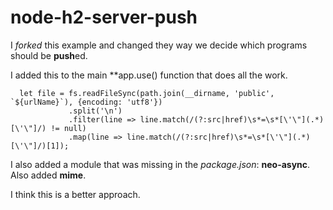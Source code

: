 # node-h2-server-push

I *forked* this example and changed they way we decide which programs should be **push**ed.

I added this to the main **app.use() function that does all the work.
```
  let file = fs.readFileSync(path.join(__dirname, 'public', `${urlName}`), {encoding: 'utf8'})
             .split('\n')
             .filter(line => line.match(/(?:src|href)\s*=\s*[\'\"](.*)[\'\"]/) != null)
             .map(line => line.match(/(?:src|href)\s*=\s*[\'\"](.*)[\'\"]/)[1]);
```

I also added a module that was missing in the *package.json*: **neo-async**.
Also added **mime**.

I think this is a better approach.
